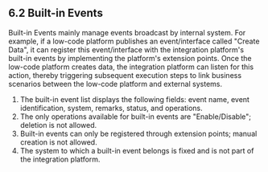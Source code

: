 ## 6.2 Built-in Events

Built-in Events mainly manage events broadcast by internal system. For example, if a low-code platform publishes an event/interface called "Create Data", it can register this event/interface with the integration platform's built-in events by implementing the platform's extension points. Once the low-code platform creates data, the integration platform can listen for this action, thereby triggering subsequent execution steps to link business scenarios between the low-code platform and external systems.

1. The built-in event list displays the following fields: event name, event identification, system, remarks, status, and operations.
2. The only operations available for built-in events are "Enable/Disable"; deletion is not allowed.
3. Built-in events can only be registered through extension points; manual creation is not allowed.
4. The system to which a built-in event belongs is fixed and is not part of the integration platform.
